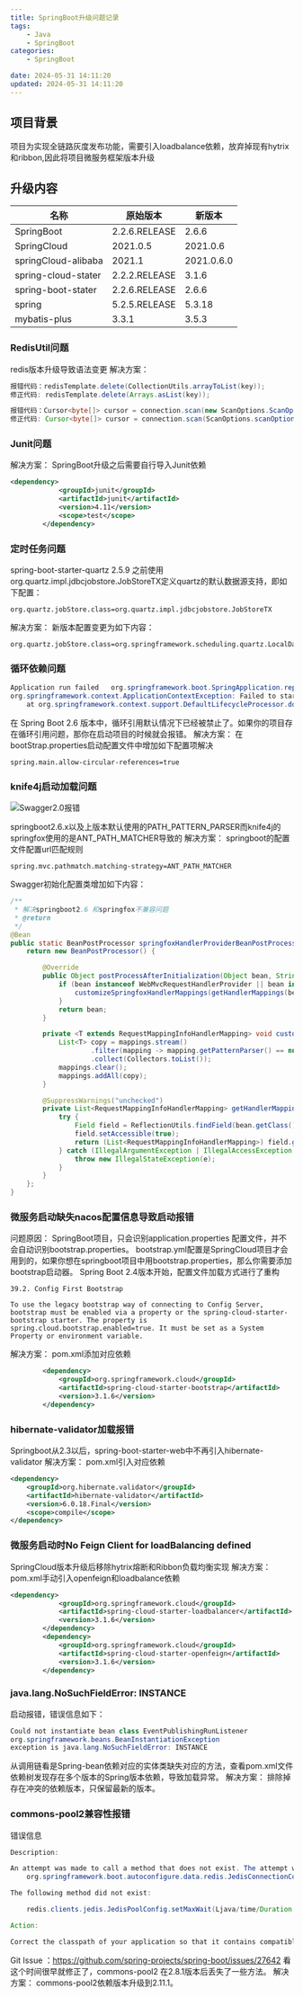 ```yaml
---
title: SpringBoot升级问题记录
tags:
	- Java
	- SpringBoot
categories: 
	- SpringBoot

date: 2024-05-31 14:11:20
updated: 2024-05-31 14:11:20
---
```

## <span id="inline-blue">项目背景</span>
项目为实现全链路灰度发布功能，需要引入loadbalance依赖，放弃掉现有hytrix和ribbon,因此将项目微服务框架版本升级
## <span id="inline-blue">升级内容</span>
|名称|原始版本|新版本|
|----|----|----|
|SpringBoot|2.2.6.RELEASE|2.6.6 |
|SpringCloud|	2021.0.5|2021.0.6|
|springCloud-alibaba|2021.1|2021.0.6.0|
|spring-cloud-stater|2.2.2.RELEASE|3.1.6|
|spring-boot-stater|2.2.6.RELEASE|2.6.6|
|spring|5.2.5.RELEASE|5.3.18|
|mybatis-plus|3.3.1|3.5.3|
### <span id="inline-blue">RedisUtil问题</span>
redis版本升级导致语法变更
解决方案：
```java
报错代码：redisTemplate.delete(CollectionUtils.arrayToList(key));
修正代码: redisTemplate.delete(Arrays.asList(key));

报错代码：Cursor<byte[]> cursor = connection.scan(new ScanOptions.ScanOptionsBuilder().match(realKey).count(Integer.MAX_VALUE).build());
修正代码: Cursor<byte[]> cursor = connection.scan(ScanOptions.scanOptions().match(realKey).count(Integer.MAX_VALUE).build());
```

### <span id="inline-blue">Junit问题</span>
解决方案：
SpringBoot升级之后需要自行导入Junit依赖
```xml
<dependency>
            <groupId>junit</groupId>
            <artifactId>junit</artifactId>
            <version>4.11</version>
            <scope>test</scope>
        </dependency>
```

### <span id="inline-blue">定时任务问题</span>
spring-boot-starter-quartz 2.5.9 之前使用org.quartz.impl.jdbcjobstore.JobStoreTX定义quartz的默认数据源支持，即如下配置：
```properties
org.quartz.jobStore.class=org.quartz.impl.jdbcjobstore.JobStoreTX
```
解决方案：
新版本配置变更为如下内容：
```properties
org.quartz.jobStore.class=org.springframework.scheduling.quartz.LocalDataSourceJobStore
```

### <span id="inline-blue">循环依赖问题</span>
```java
Application run failed   org.springframework.boot.SpringApplication.reportFailure(SpringApplication.java:824) 
org.springframework.context.ApplicationContextException: Failed to start bean 'documentationPluginsBootstrapper'; nested exception is java.lang.NullPointerException
    at org.springframework.context.support.DefaultLifecycleProcessor.doStart(DefaultLifecycleProcessor.java:181) ~[spring-context-5.3.22.jar:5.3.22]

```
在 Spring Boot 2.6 版本中，循环引用默认情况下已经被禁止了。如果你的项目存在循环引用问题，那你在启动项目的时候就会报错。
解决方案：
在bootStrap.properties启动配置文件中增加如下配置项解决
```properties
spring.main.allow-circular-references=true
```

### <span id="inline-blue">knife4j启动加载问题</span>
![Swagger2.0报错](/images/SpringBoot/SpringBoot_20240531_001.png)

springboot2.6.x以及上版本默认使用的PATH_PATTERN_PARSER而knife4j的springfox使用的是ANT_PATH_MATCHER导致的
解决方案：
springboot的配置文件配置url匹配规则
```properties
spring.mvc.pathmatch.matching-strategy=ANT_PATH_MATCHER
```

Swagger初始化配置类增加如下内容：
```java
/**
 * 解决springboot2.6 和springfox不兼容问题
 * @return
 */
@Bean
public static BeanPostProcessor springfoxHandlerProviderBeanPostProcessor() {
    return new BeanPostProcessor() {

        @Override
        public Object postProcessAfterInitialization(Object bean, String beanName) throws BeansException {
            if (bean instanceof WebMvcRequestHandlerProvider || bean instanceof WebFluxRequestHandlerProvider) {
                customizeSpringfoxHandlerMappings(getHandlerMappings(bean));
            }
            return bean;
        }

        private <T extends RequestMappingInfoHandlerMapping> void customizeSpringfoxHandlerMappings(List<T> mappings) {
            List<T> copy = mappings.stream()
                    .filter(mapping -> mapping.getPatternParser() == null)
                    .collect(Collectors.toList());
            mappings.clear();
            mappings.addAll(copy);
        }

        @SuppressWarnings("unchecked")
        private List<RequestMappingInfoHandlerMapping> getHandlerMappings(Object bean) {
            try {
                Field field = ReflectionUtils.findField(bean.getClass(), "handlerMappings");
                field.setAccessible(true);
                return (List<RequestMappingInfoHandlerMapping>) field.get(bean);
            } catch (IllegalArgumentException | IllegalAccessException e) {
                throw new IllegalStateException(e);
            }
        }
    };
}
```

### <span id="inline-blue">微服务启动缺失nacos配置信息导致启动报错</span>
问题原因：
SpringBoot项目，只会识别application.properties 配置文件，并不会自动识别bootstrap.properties。
bootstrap.yml配置是SpringCloud项目才会用到的，如果你想在springboot项目中用bootstrap.properties，那么你需要添加bootstrap启动器。
Spring Boot 2.4版本开始，配置文件加载方式进行了重构
```text
39.2. Config First Bootstrap

To use the legacy bootstrap way of connecting to Config Server, bootstrap must be enabled via a property or the spring-cloud-starter-bootstrap starter. The property is spring.cloud.bootstrap.enabled=true. It must be set as a System Property or environment variable.
```
解决方案：
pom.xml添加对应依赖
```xml
        <dependency>
            <groupId>org.springframework.cloud</groupId>
            <artifactId>spring-cloud-starter-bootstrap</artifactId>
			<version>3.1.6</version>
        </dependency>
```

### <span id="inline-blue">hibernate-validator加载报错</span>
Springboot从2.3以后，spring-boot-starter-web中不再引入hibernate-validator
解决方案：
pom.xml引入对应依赖
```xml
<dependency>
    <groupId>org.hibernate.validator</groupId>
    <artifactId>hibernate-validator</artifactId>
    <version>6.0.18.Final</version>
    <scope>compile</scope>
</dependency>
```

### <span id="inline-blue">微服务启动时No Feign Client for loadBalancing defined</span>
SpringCloud版本升级后移除hytrix熔断和Ribbon负载均衡实现
解决方案：
pom.xml手动引入openfeign和loadbalance依赖
```xml
<dependency>
            <groupId>org.springframework.cloud</groupId>
            <artifactId>spring-cloud-starter-loadbalancer</artifactId>
			<version>3.1.6</version>
        </dependency>
        <dependency>
            <groupId>org.springframework.cloud</groupId>
            <artifactId>spring-cloud-starter-openfeign</artifactId>
			<version>3.1.6</version>
        </dependency>
```

### <span id="inline-blue">java.lang.NoSuchFieldError: INSTANCE</span>
启动报错，错误信息如下：
```java
Could not instantiate bean class EventPublishingRunListener   
org.springframework.beans.BeanInstantiationException
exception is java.lang.NoSuchFieldError: INSTANCE
```
从调用链看是Spring-bean依赖对应的实体类缺失对应的方法，查看pom.xml文件依赖树发现存在多个版本的Spring版本依赖，导致加载异常。
解决方案：
排除掉存在冲突的依赖版本，只保留最新的版本。

### <span id="inline-blue">commons-pool2兼容性报错</span>
错误信息
```java
Description:

An attempt was made to call a method that does not exist. The attempt was made from the following location:
    org.springframework.boot.autoconfigure.data.redis.JedisConnectionConfiguration.jedisPoolConfig(JedisConnectionConfiguration.java:114)

The following method did not exist:

    redis.clients.jedis.JedisPoolConfig.setMaxWait(Ljava/time/Duration;)V

Action:

Correct the classpath of your application so that it contains compatible versions of the classes org.springframework.boot.autoconfigure.data.redis.JedisConnectionConfiguration and redis.clients.jedis.JedisPoolConfig

```
Git Issue ：https://github.com/spring-projects/spring-boot/issues/27642
看这个时间很早就修正了，commons-pool2 在2.8.1版本后丢失了一些方法。
解决方案：
commons-pool2依赖版本升级到2.11.1。
